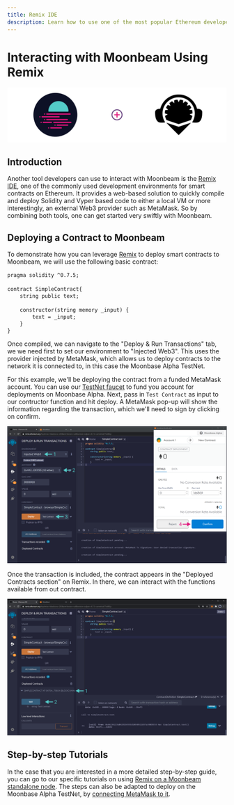 ```yaml
---
title: Remix IDE
description: Learn how to use one of the most popular Ethereum developer tools, the Remix IDE, to interact with Moonbeam.
---
```


# Interacting with Moonbeam Using Remix

![Intro diagram](/images/integrations/integrations-remix-banner.png)

## Introduction

Another tool developers can use to interact with Moonbeam is the [Remix IDE](https://remix.ethereum.org/), one of the commonly used development environments for smart contracts on Ethereum. It provides a web-based solution to quickly compile and deploy Solidity and Vyper based code to either a local VM or more interestingly, an external Web3 provider such as MetaMask. So by combining both tools, one can get started very swiftly with Moonbeam.
## Deploying a Contract to Moonbeam

To demonstrate how you can leverage [Remix](https://remix.ethereum.org/) to deploy smart contracts to Moonbeam, we will use the following basic contract:

```solidity
pragma solidity ^0.7.5;

contract SimpleContract{
    string public text;
    
    constructor(string memory _input) {
        text = _input;
    }
}
```

Once compiled, we can navigate to the "Deploy & Run Transactions" tab, we we need first to set our environment to "Injected Web3". This uses the provider injected by MetaMask, which allows us to deploy contracts to the network it is connected to, in this case the Moonbase Alpha TestNet. 

For this example, we'll be deploying the contract from a funded MetaMask account. You can use our [TestNet faucet](/getting-started/testnet/faucet/) to fund you account for deployments on Moonbase Alpha. Next, pass in `Test Contract` as input to our contructor function and hit deploy. A MetaMask pop-up will show the information regarding the transaction, which we'll need to sign by clicking on confirm.

![Deploying Contract](/images/remix/integrations-remix-1.png)

Once the transaction is included, the contract appears in the "Deployed Contracts section" on Remix. In there, we can interact with the functions available from out contract.

![Interact with Contract](/images/remix/integrations-remix-2.png)

## Step-by-step Tutorials
In the case that you are interested in a more detailed step-by-step guide, you can go to our specific tutorials on using [Remix on a Moonbeam standalone node](/getting-started/local-node/using-remix/). The steps can also be adapted to deploy on the Moonbase Alpha TestNet, by [connecting MetaMask to it](/getting-started/testnet/metamask/).

